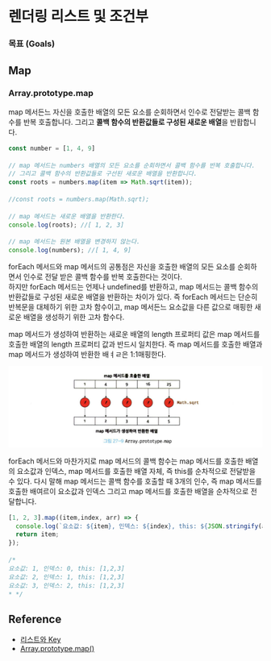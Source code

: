 # 렌더링 리스트 및 조건부

### 목표 (Goals)

## Map

### Array.prototype.map
map 메서든느 자신을 호출한 배열의 모든 요소를 순회하면서 인수로 전달받는 콜백 함수를 반복 호출합니다.
그리고 **콜백 함수의 반환값들로 구성된 새로운 배열**을 반홥합니다. 

```javascript
const number = [1, 4, 9]

// map 메서드는 numbers 배열의 모든 요소를 순회하면서 콜백 함수를 반복 호출합니다.
// 그리고 콜백 함수의 반환값들로 구선된 새로운 배열을 반환합니다.
const roots = numbers.map(item => Math.sqrt(item));

//const roots = numbers.map(Math.sqrt);

// map 메서드는 새로운 배열을 반환한다.
console.log(roots); //[ 1, 2, 3]

// map 메서드는 원본 배열을 변경하지 않는다.
console.log(numbers); //[ 1, 4, 9]
```

forEach 메서드와 map 메서드의 공통점은 자신을 호출한 배열의 모든 요소를 순회하면서 인수로 전달 받은 콜백 함수를 반복 호출한다는 것이다.  
하지만 forEach 메서드는 언제나 undefined를 반환하고, map 메서드는 콜백 함수의 반환값들로 구성된 새로운 배열을 반환하는 차이가 있다.
즉 forEach 메서드는 단순히 반복문을 대체하기 위한 고차 함수이고, map 메서든느 요소값을 다른 값으로 매핑한 새로운 배열을 생성하기 위한 고차 함수다.

map 메서드가 생성하여 반환하는 새로운 배열의 length 프로퍼티 값은 map 메서드를 호출한 배열의 length 프로퍼티 값과 반드시 일치한다. 즉 map 메서드를 호출한 배열과 map 메서드가 생성하여 반환한 배ㅕㄹ은 1:1매핑한다.

![img.png](img.png)

forEach 메서드와 마찬가지로 map 메서드의 콜백 함수는 map 메서드를 호출한 배열의 요소값과 인덱스, map 메서드를 호출한 배열 자체,
즉 this를 순차적으로 전달받을 수 있다. 다시 말해 map 메서드는 콜백 함수를 호출할 때 3개의 인수, 즉 map 메서드를 호출한 배여르이 요소값과 인덱스 그리고 map 메서드를 호출한 배열을 순차적으로 전달합니다.

```javascript
[1, 2, 3].map((item,index, arr) => {
  console.log(`요소값: ${item}, 인덱스: ${index}, this: ${JSON.stringify(arr)}`);
  return item;
});

/*
요소값: 1, 인덱스: 0, this: [1,2,3]
요소값: 2, 인덱스: 1, this: [1,2,3]
요소값: 3, 인덱스: 2, this: [1,2,3]
* */

```


## Reference
* [리스트와 Key](https://ko.reactjs.org/docs/lists-and-keys.html)
* [Array.prototype.map()](https://developer.mozilla.org/ko/docs/Web/JavaScript/Reference/Global_Objects/Array/map)